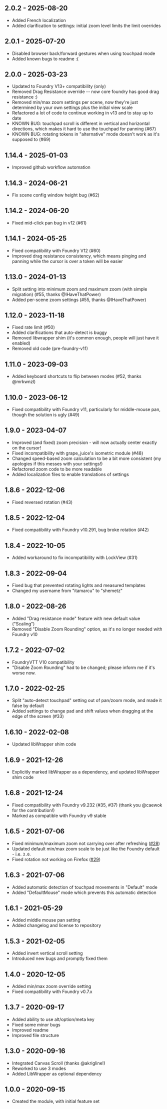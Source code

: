 ## 2.0.2 - 2025-08-20
- Added French localization
- Added clarification to settings:  initial zoom level limits the limit overrides

## 2.0.1 - 2025-07-20
- Disabled browser back/forward gestures when using touchpad mode
- Added known bugs to readme :(

## 2.0.0 - 2025-03-23
- Updated to Foundry V13+ compatibility (only)
- Removed Drag Resistance override -- now core foundry has good drag resistance :)
- Removed min/max zoom settings per scene, now they're just determined by your own settings plus the initial view scale
- Refactored a lot of code to continue working in v13 and to stay up to date
- KNOWN BUG: touchpad scroll is different in vertical and horizontal directions, which makes it hard to use the touchpad for panning (#67)
- KNOWN BUG: rotating tokens in "alternative" mode doesn't work as it's supposed to (#69)

## 1.14.4 - 2025-01-03
- Improved github workflow automation

## 1.14.3 - 2024-06-21
- Fix scene config window height bug (#62)

## 1.14.2 - 2024-06-20
- Fixed mid-click pan bug in v12 (#61)

## 1.14.1 - 2024-05-25
- Fixed compatibility with Foundry V12 (#60)
- Improved drag resistance consistency, which means pinging and panning while the cursor is over a token will be easier

## 1.13.0 - 2024-01-13
- Split setting into minimum zoom and maximum zoom (with simple migration) (#55, thanks @IHaveThatPower)
- Added per-scene zoom settings (#55, thanks @IHaveThatPower)

## 1.12.0 - 2023-11-18
- Fixed rate limit (#50)
- Added clarifications that auto-detect is buggy
- Removed libwrapper shim (it's common enough, people will just have it enabled)
- Removed old code (pre-foundry-v11)

## 1.11.0 - 2023-09-03
- Added keyboard shortcuts to flip between modes (#52, thanks @mrkwnzl)

## 1.10.0 - 2023-06-12
- Fixed compatibility with Foundry v11, particularly for middle-mouse pan, though the solution is ugly (#49)

## 1.9.0 - 2023-04-07
- Improved (and fixed) zoom precision - will now actually center exactly on the cursor!
- Fixed incompatibility with grape_juice's isometric module (#48)
- Changed speed-based zoom calculation to be a bit more consistent (my apologies if this messes with your settings!)
- Refactored zoom code to be more readable
- Added localization files to enable translations of settings

## 1.8.6 - 2022-12-06
- Fixed reversed rotation (#43)

## 1.8.5 - 2022-12-04
- Fixed compatibility with Foundry v10.291, bug broke rotation (#42)

## 1.8.4 - 2022-10-05
- Added workaround to fix incompatibility with LockView (#31)

## 1.8.3 - 2022-09-04
- Fixed bug that prevented rotating lights and measured templates
- Changed my username from "itamarcu" to "shemetz"

## 1.8.0 - 2022-08-26
- Added "Drag resistance mode" feature with new default value ("Scaling")
- Removed "Disable Zoom Rounding" option, as it's no longer needed with Foundry v10

## 1.7.2 - 2022-07-02
- FoundryVTT V10 compatibility
- "Disable Zoom Rounding" had to be changed;  please inform me if it's worse now.

## 1.7.0 - 2022-02-25
- Split "auto-detect touchpad" setting out of pan/zoom mode, and made it false by default
- Added settings to change pad and shift values when dragging at the edge of the screen (#33)

## 1.6.10 - 2022-02-08
- Updated libWrapper shim code

## 1.6.9 - 2021-12-26
- Explicitly marked libWrapper as a dependency, and updated libWrapper shim code

## 1.6.8 - 2021-12-24
- Fixed compatibility with Foundry v9.232 (#35, #37) (thank you @caewok for the contribution!)
- Marked as compatible with Foundry v9 stable

## 1.6.5 - 2021-07-06
- Fixed minimum/maximum zoom not carrying over after refreshing ([#28](https://github.com/shemetz/ZoomPanOptions/issues/28))
- Updated default min/max zoom scale to be just like the Foundry default - i.e. `3.0`.
- Fixed rotation not working on Firefox ([#29](https://github.com/shemetz/ZoomPanOptions/issues/29))

## 1.6.3 - 2021-07-06
- Added automatic detection of touchpad movements in "Default" mode
- Added "DefaultMouse" mode which prevents this automatic detection

## 1.6.1 - 2021-05-29
- Added middle mouse pan setting
- Added changelog and license to repository

## 1.5.3 - 2021-02-05
- Added invert vertical scroll setting
- Introduced new bugs and promptly fixed them

## 1.4.0 - 2020-12-05
- Added min/max zoom override setting
- Fixed compatibility with Foundry v0.7.x

## 1.3.7 - 2020-09-17
- Added ability to use alt/option/meta key
- Fixed some minor bugs
- Improved readme
- Improved file structure

## 1.3.0 - 2020-09-16
- Integrated Canvas Scroll (thanks @akrigline!)
- Reworked to use 3 modes
- Added LibWrapper as optional dependency

## 1.0.0 - 2020-09-15
- Created the module, with initial feature set
